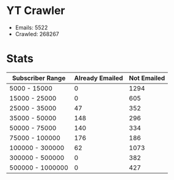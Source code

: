 # YT Crawler
- Emails: 5522
- Crawled: 268267

# Stats
| Subscriber Range  | Already Emailed | Not Emailed |
|-------|-------|-------|
| 5000 - 15000 | 0 | 1294 |
| 15000 - 25000 | 0 | 605 |
| 25000 - 35000 | 47 | 352 |
| 35000 - 50000 | 148 | 296 |
| 50000 - 75000 | 140 | 334 |
| 75000 - 100000 | 176 | 186 |
| 100000 - 300000 | 62 | 1073 |
| 300000 - 500000 | 0 | 382 |
| 500000 - 1000000 | 0 | 427 |
